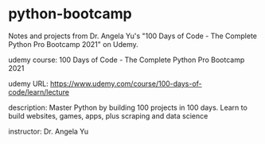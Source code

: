 # python-bootcamp

Notes and projects from Dr. Angela Yu's "100 Days of Code - The Complete Python Pro Bootcamp 2021" on Udemy.

udemy course: 100 Days of Code - The Complete Python Pro Bootcamp 2021

udemy URL: https://www.udemy.com/course/100-days-of-code/learn/lecture

description: Master Python by building 100 projects in 100 days. Learn to build websites, games, apps, plus scraping and data science

instructor: Dr. Angela Yu
